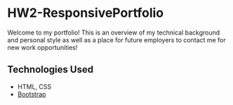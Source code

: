 # HW2-ResponsivePortfolio

Welcome to my portfolio! This is an overview of my technical background and personal style as well as a place for future employers to contact me for new work opportunities!

## Technologies Used

* HTML, CSS
* [Bootstrap](https://getbootstrap.com/docs/4.5/getting-started/introduction/)